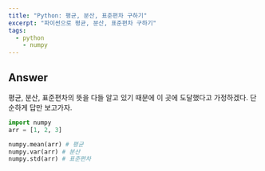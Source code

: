 ```yaml
---
title: "Python: 평균, 분산, 표준편차 구하기"
excerpt: "파이썬으로 평균, 분산, 표준편차 구하기"
tags: 
  - python
	- numpy
---
```


## Answer

평균, 분산, 표준편차의 뜻을 다들 알고 있기 때문에 이 곳에 도달했다고 가정하겠다. 단순하게 답만 보고가자.

```python
import numpy
arr = [1, 2, 3]

numpy.mean(arr) # 평균
numpy.var(arr) # 분산
numpy.std(arr) # 표준편차
```



